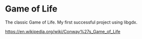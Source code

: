 # Game of Life
The classic Game of Life.  My first successful project using libgdx.

https://en.wikipedia.org/wiki/Conway%27s_Game_of_Life
